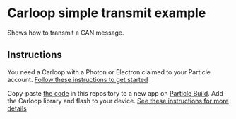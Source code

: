 # Carloop simple transmit example

Shows how to transmit a CAN message.

## Instructions

You need a Carloop with a Photon or Electron claimed to your Particle
account. [Follow these instructions to get started](https://carloop.readme.io/docs)

Copy-paste [the code](https://github.com/carloop/app-simple-transmit/blob/master/src/app-simple-transmit.cpp) in this repository to a new app on [Particle
Build](https://build.particle.io). Add the Carloop library and flash to
your device. [See these instructions for more details](https://carloop.readme.io/docs/create-your-first-carloop-app)
